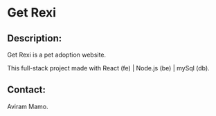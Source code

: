 # Get Rexi

## Description:

Get Rexi is a pet adoption website.

This full-stack project made with React (fe) | Node.js (be) | mySql (db).

## Contact:

Aviram Mamo.
